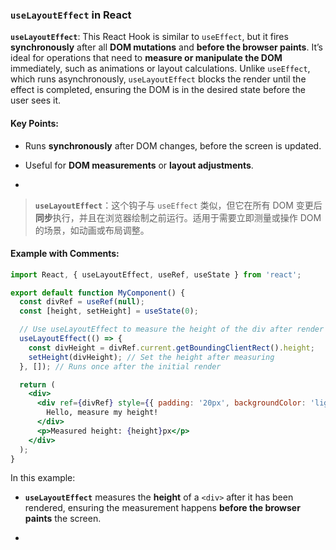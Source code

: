 ### `useLayoutEffect` in React

**`useLayoutEffect`**: This React Hook is similar to `useEffect`, but it fires **synchronously** after all **DOM mutations** and **before the browser paints**. It’s ideal for operations that need to **measure or manipulate the DOM** immediately, such as animations or layout calculations. Unlike `useEffect`, which runs asynchronously, `useLayoutEffect` blocks the render until the effect is completed, ensuring the DOM is in the desired state before the user sees it.

<audio src="C:\Users\10691\Downloads\__`useLayoutEff.mp3"></audio>

#### Key Points:
- Runs **synchronously** after DOM changes, before the screen is updated.

- Useful for **DOM measurements** or **layout adjustments**.

- <audio src="C:\Users\10691\Downloads\- Runs __synchr.mp3"></audio>

> **`useLayoutEffect`**：这个钩子与 `useEffect` 类似，但它在所有 DOM 变更后**同步**执行，并且在浏览器绘制之前运行。适用于需要立即测量或操作 DOM 的场景，如动画或布局调整。
>
> <audio src="C:\Users\10691\Downloads\`useLayoutEffec.mp3"></audio>

#### Example with Comments:

<audio src="C:\Users\10691\Downloads\这段代码展示了如何使用 Rea (5).mp3"></audio>

```jsx
import React, { useLayoutEffect, useRef, useState } from 'react';

export default function MyComponent() {
  const divRef = useRef(null);
  const [height, setHeight] = useState(0);

  // Use useLayoutEffect to measure the height of the div after render
  useLayoutEffect(() => {
    const divHeight = divRef.current.getBoundingClientRect().height;
    setHeight(divHeight); // Set the height after measuring
  }, []); // Runs once after the initial render

  return (
    <div>
      <div ref={divRef} style={{ padding: '20px', backgroundColor: 'lightblue' }}>
        Hello, measure my height!
      </div>
      <p>Measured height: {height}px</p>
    </div>
  );
}
```

In this example:
- **`useLayoutEffect`** measures the **height** of a `<div>` after it has been rendered, ensuring the measurement happens **before the browser paints** the screen.

- <audio src="C:\Users\10691\Downloads\__`useLayoutEff (1).mp3"></audio>